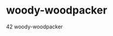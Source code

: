 # woody-woodpacker

<!--
#field
Learning

#groups
42

#languages
Assembly
C

#frames and libs

-->

42 woody-woodpacker
